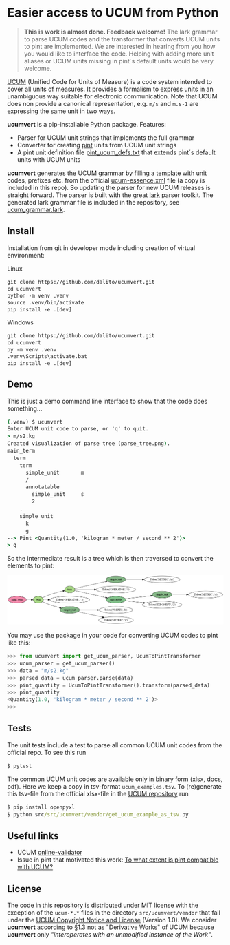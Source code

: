 # Easier access to UCUM from Python

> **This is work is almost done. Feedback welcome!**
The lark grammar to parse UCUM codes and the transformer that converts UCUM units to pint are implemented.
We are interested in hearing from you how you would like to interface the code.
Helping with adding more unit aliases or UCUM units missing in pint´s default units would be very welcome.

[UCUM](https://ucum.org/) (Unified Code for Units of Measure) is a code system intended to cover all units of measures.
It provides a formalism to express units in an unambiguous way suitable for electronic communication.
Note that UCUM does non provide a canonical representation, e.g. `m/s` and `m.s-1` are expressing the same unit in two ways.

**ucumvert** is a pip-installable Python package. Features:

- Parser for UCUM unit strings that implements the full grammar
- Converter for creating [pint](https://pypi.org/project/pint/) units from UCUM unit strings
- A pint unit definition file [pint_ucum_defs.txt](https://github.com/dalito/ucumvert/blob/main/src/ucumvert/pint_ucum_defs.txt) that extends pint´s default units with UCUM units

**ucumvert** generates the UCUM grammar by filling a template with unit codes, prefixes etc. from the official [ucum-essence.xml](https://github.com/ucum-org/ucum/blob/main/ucum-essence.xml) file (a copy is included in this repo).
So updating the parser for new UCUM releases is straight forward.
The parser is built with the great [lark](https://pypi.org/project/lark/) parser toolkit.
The generated lark grammar file is included in the repository, see [ucum_grammar.lark](https://github.com/dalito/ucumvert/blob/main/src/ucumvert/ucum_grammar.lark).

## Install

Installation from git in developer mode including creation of virtual environment:

Linux
```
git clone https://github.com/dalito/ucumvert.git
cd ucumvert
python -m venv .venv
source .venv/bin/activate
pip install -e .[dev]
```

Windows
```
git clone https://github.com/dalito/ucumvert.git
cd ucumvert
py -m venv .venv
.venv\Scripts\activate.bat
pip install -e .[dev]
```

## Demo

This is just a demo command line interface to show that the code does something...

```cmd
(.venv) $ ucumvert
Enter UCUM unit code to parse, or 'q' to quit.
> m/s2.kg
Created visualization of parse tree (parse_tree.png).
main_term
  term
    term
      simple_unit       m
      /
      annotatable
        simple_unit     s
        2
    .
    simple_unit
      k
      g
--> Pint <Quantity(1.0, 'kilogram * meter / second ** 2')>
> q
```

So the intermediate result is a tree which is then traversed to convert the elements to pint:

![parse tree](parse_tree.png)

You may use the package in your code for converting UCUM codes to pint like this:

```python
>>> from ucumvert import get_ucum_parser, UcumToPintTransformer
>>> ucum_parser = get_ucum_parser()
>>> data = "m/s2.kg"
>>> parsed_data = ucum_parser.parse(data)
>>> pint_quantity = UcumToPintTransformer().transform(parsed_data)
>>> pint_quantity
<Quantity(1.0, 'kilogram * meter / second ** 2')>
>>>
```

## Tests

The unit tests include a test to parse all common UCUM unit codes from the official repo. To see this run

```cmd
$ pytest
```

The common UCUM unit codes are available only in binary form (xlsx, docs, pdf).
Here we keep a copy in tsv-format `ucum_examples.tsv`.
To (re)generate this tsv-file from the official xlsx-file in the [UCUM repository](https://github.com/ucum-org/ucum/tree/main/common-units) run

```cmd
$ pip install openpyxl
$ python src/src/ucumvert/vendor/get_ucum_example_as_tsv.py
```

## Useful links

- UCUM [online-validator](https://ucum.nlm.nih.gov/ucum-lhc/demo.html)
- Issue in pint that motivated this work: [To what extent is pint compatible with UCUM?](https://github.com/hgrecco/pint/issues/1769)

## License

The code in this repository is distributed under MIT license with the exception of the `ucum-*.*` files in the directory `src/ucumvert/vendor`
that fall under the [UCUM Copyright Notice and License](https://github.com/ucum-org/ucum/blob/main/LICENSE.md) (Version 1.0).
We consider **ucumvert** according to §1.3 not as "Derivative Works" of UCUM because **ucumvert** only *"interoperates with an unmodified instance of the Work"*.
